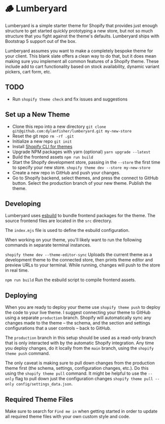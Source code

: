 # 🪵 Lumberyard

Lumberyard is a simple starter theme for Shopify that provides just
enough structure to get started quickly prototyping a new store, but
not so much structure that you fight against the theme's defaults. Lumberyard
ships with Bootstrap 5 support out of the box.

Lumberyard assumes you want to make a completely bespoke theme for your client.
This blank slate offers a clean way to do that, but it does mean making sure you
implement all common features of a Shopify theme. These include add to cart functionality
based on stock availability, dynamic variant pickers, cart form, etc.

## TODO

- Run `shopify theme check` and fix issues and suggestions

## Set up a New Theme

- Clone this repo into a new directory `git clone git@github.com:dylanfisher/lumberyard.git my-new-store`
- Reset the git repo `rm -rf .git`
- Initialize a new repo `git init`
- Install [Shopify CLI for themes](https://shopify.dev/docs/themes/tools/cli#installation)
- Upgrade NPM packages with yarn (optional) `yarn upgrade --latest`
- Build the frontend assets `npm run build`
- Start the Shopify development store, passing in the `--store` the first time to specify your new store. `shopify theme dev --store my-new-store`
- Create a new repo in GitHub and push your changes.
- Go to Shopify backend, select themes, and press the connect to GitHub button. Select the production branch of your new theme. Publish the theme.

## Developing

Lumberyard uses [esbuild](https://esbuild.github.io/) to bundle frontend
packages for the theme. The source frontend files are located in the `src`
directory.

The `index.mjs` file is used to define the esbuild configuration.

When working on your theme, you'll likely want to run the following commands
in separate terminal instances.

`shopify theme dev --theme-editor-sync` Uploads the current theme as a development theme to the connected store, then
prints theme editor and preview URLs to your terminal. While running, changes
will push to the store in real time.

`npm run build` Run the esbuild script to compile frontend assets.

## Deploying

When you are ready to deploy your theme use `shopify theme push` to deploy the
code to your live theme. I suggest connecting your theme to GitHub using a separate
`production` branch. Shopify will automatically sync any changes made to the theme –
the schema, and the section and settings configurations that a user controls – back
to GitHub.

The `production` branch in this setup should be used as a read-only branch that is
only interacted with by the automatic Shopify integration. Any time you deploy changes,
do it locally from the `main` branch, using the `shopify theme push` command.

The only caveat is making sure to pull down changes from the production theme first
(the schema, settings, configuration changes, etc.). Do this using the
`shopify theme pull` command. It might be helpful to use the `--only` flag to
pull down just the configuration changes `shopify theme pull --only config/settings_data.json`.

## Required Theme Files

Make sure to search for `Find me in` when getting started in order to update
all required theme files with your own custom style and code.
